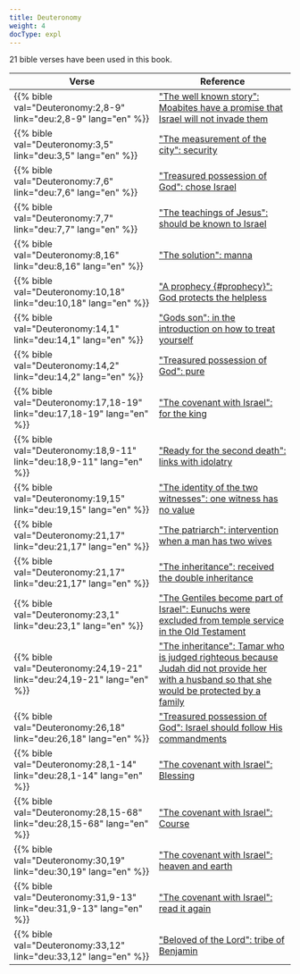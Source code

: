 ```yaml
---
title: Deuteronomy
weight: 4
docType: expl
---
```


21 bible verses have been used in this book.

| Verse | Reference |
|-------|-----------|
| {{% bible val="Deuteronomy:2,8-9" link="deu:2,8-9" lang="en" %}} | ["The well known story": Moabites have a promise that Israel will not invade them](/expl/bible/keyword/the-story-of-balaam#c389) |
| {{% bible val="Deuteronomy:3,5" link="deu:3,5" lang="en" %}} | ["The measurement of the city": security](/expl/content/paradise/the-new-jerusalem#5b7b) |
| {{% bible val="Deuteronomy:7,6" link="deu:7,6" lang="en" %}} | ["Treasured possession of God": chose Israel](/expl/background/israel/the-church-is-part-of-israel#123e) |
| {{% bible val="Deuteronomy:7,7" link="deu:7,7" lang="en" %}} | ["The teachings of Jesus": should be known to Israel](/expl/background/israel/jesus-and-the-covenant#b343) |
| {{% bible val="Deuteronomy:8,16" link="deu:8,16" lang="en" %}} | ["The solution": manna](/expl/content/letters/the-letter-to-the-church-in-pergamon#72a9) |
| {{% bible val="Deuteronomy:10,18" link="deu:10,18" lang="en" %}} | ["A prophecy {#prophecy}": God protects the helpless](/expl/background/literature/the-book-of-revelation-how-to-read-it#prophecy) |
| {{% bible val="Deuteronomy:14,1" link="deu:14,1" lang="en" %}} | ["Gods son": in the introduction on how to treat yourself](/expl/background/israel/the-church-is-part-of-israel#639c) |
| {{% bible val="Deuteronomy:14,2" link="deu:14,2" lang="en" %}} | ["Treasured possession of God": pure](/expl/background/israel/the-church-is-part-of-israel#123e) |
| {{% bible val="Deuteronomy:17,18-19" link="deu:17,18-19" lang="en" %}} | ["The covenant with Israel": for the king](/expl/background/israel/gods-covenant#2225) |
| {{% bible val="Deuteronomy:18,9-11" link="deu:18,9-11" lang="en" %}} | ["Ready for the second death": links with idolatry](/expl/content/paradise/the-new-jerusalem#0819) |
| {{% bible val="Deuteronomy:19,15" link="deu:19,15" lang="en" %}} | ["The identity of the two witnesses": one witness has no value](/expl/content/witnesses/the-two-witnesses#3181) |
| {{% bible val="Deuteronomy:21,17" link="deu:21,17" lang="en" %}} | ["The patriarch": intervention when a man has two wives](/expl/background/israel/the-role-of-family-in-the-bible#7e2f) |
| {{% bible val="Deuteronomy:21,17" link="deu:21,17" lang="en" %}} | ["The inheritance": received the double inheritance](/expl/background/israel/the-role-of-family-in-the-bible#4395) |
| {{% bible val="Deuteronomy:23,1" link="deu:23,1" lang="en" %}} | ["The Gentiles become part of Israel": Eunuchs were excluded from temple service in the Old Testament](/expl/background/israel/the-remnant-of-israel#0f15) |
| {{% bible val="Deuteronomy:24,19-21" link="deu:24,19-21" lang="en" %}} | ["The inheritance": Tamar who is judged righteous because Judah did not provide her with a husband so that she would be protected by a family](/expl/background/israel/the-role-of-family-in-the-bible#4395) |
| {{% bible val="Deuteronomy:26,18" link="deu:26,18" lang="en" %}} | ["Treasured possession of God": Israel should follow His commandments](/expl/background/israel/the-church-is-part-of-israel#123e) |
| {{% bible val="Deuteronomy:28,1-14" link="deu:28,1-14" lang="en" %}} | ["The covenant with Israel": Blessing](/expl/background/israel/gods-covenant#2225) |
| {{% bible val="Deuteronomy:28,15-68" link="deu:28,15-68" lang="en" %}} | ["The covenant with Israel": Course](/expl/background/israel/gods-covenant#2225) |
| {{% bible val="Deuteronomy:30,19" link="deu:30,19" lang="en" %}} | ["The covenant with Israel": heaven and earth](/expl/background/israel/gods-covenant#2225) |
| {{% bible val="Deuteronomy:31,9-13" link="deu:31,9-13" lang="en" %}} | ["The covenant with Israel": read it again](/expl/background/israel/gods-covenant#2225) |
| {{% bible val="Deuteronomy:33,12" link="deu:33,12" lang="en" %}} | ["Beloved of the Lord": tribe of Benjamin](/expl/background/israel/the-church-is-part-of-israel#3d64) |
